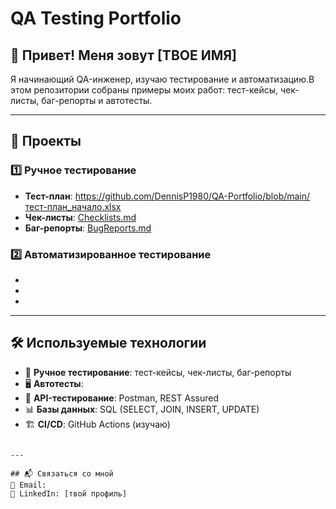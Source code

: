 # QA Testing Portfolio

## 👋 Привет! Меня зовут [ТВОЕ ИМЯ]

Я начинающий QA-инженер, изучаю тестирование и автоматизацию.В этом репозитории собраны примеры моих работ: тест-кейсы, чек-листы, баг-репорты и автотесты.

---

## 📌 Проекты

### 1️⃣ Ручное тестирование
- **Тест-план**: https://github.com/DennisP1980/QA-Portfolio/blob/main/тест-план_начало.xlsx
- **Чек-листы**: [Checklists.md](./ManualTesting/Checklists.md)
- **Баг-репорты**: [BugReports.md](./ManualTesting/BugReports.md)

### 2️⃣ Автоматизированное тестирование
- 
- 
- 

---

## 🛠 Используемые технологии
- 📝 **Ручное тестирование**: тест-кейсы, чек-листы, баг-репорты  
- 🖥 **Автотесты**: 
- 🔗 **API-тестирование**: Postman, REST Assured  
- 📊 **Базы данных**: SQL (SELECT, JOIN, INSERT, UPDATE)  
- 🏗 **CI/CD**: GitHub Actions (изучаю)  
```

---

## 📬 Связаться со мной
📧 Email:   
📂 LinkedIn: [твой профиль]  


